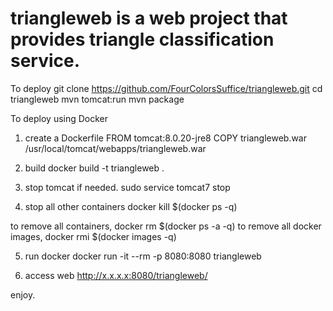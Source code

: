 # triangleweb is a web project that provides triangle classification service. 

To deploy
git clone https://github.com/FourColorsSuffice/triangleweb.git
cd triangleweb
mvn tomcat:run
mvn package

To deploy using Docker
1) create a Dockerfile
FROM tomcat:8.0.20-jre8 
COPY triangleweb.war /usr/local/tomcat/webapps/triangleweb.war

2) build 
docker build -t triangleweb . 

3) stop tomcat if needed.
sudo service tomcat7 stop

4) stop all other containers
docker kill $(docker ps -q)

to remove all containers, docker rm $(docker ps -a -q)
to remove all docker images, docker rmi $(docker images -q)

5) run docker
docker run -it --rm -p 8080:8080 triangleweb

6) access web
http://x.x.x.x:8080/triangleweb/

enjoy.
